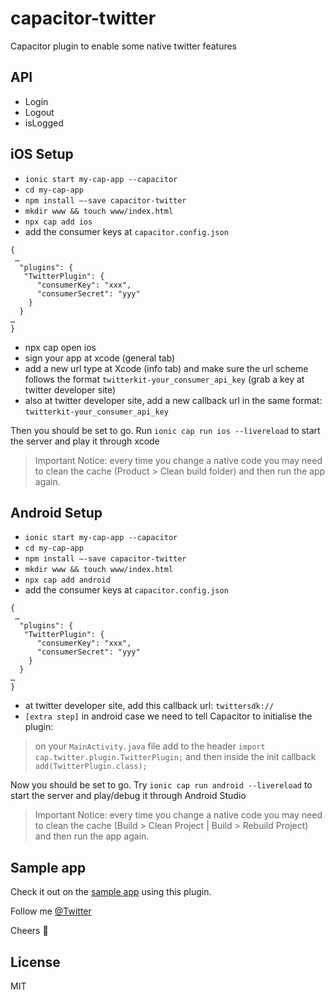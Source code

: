 # capacitor-twitter

Capacitor plugin to enable some native twitter features

## API

- Login
- Logout
- isLogged

## iOS Setup

- `ionic start my-cap-app --capacitor`
- `cd my-cap-app`
- `npm install —-save capacitor-twitter`
- `mkdir www && touch www/index.html`
- `npx cap add ios`
- add the consumer keys at `capacitor.config.json`

```
{
 …
  "plugins": {
   "TwitterPlugin": {
      "consumerKey": "xxx",
      "consumerSecret": "yyy"
    }
  }
…
}
```

- npx cap open ios
- sign your app at xcode (general tab)
- add a new url type at Xcode (info tab) and make sure the url scheme follows the format `twitterkit-your_consumer_api_key` (grab a key at twitter developer site)
- also at twitter developer site, add a new callback url in the same format: `twitterkit-your_consumer_api_key`

Then you should be set to go. Run `ionic cap run ios --livereload` to start the server and play it through xcode

> Important Notice: every time you change a native code you may need to clean the cache (Product > Clean build folder) and then run the app again.

## Android Setup

- `ionic start my-cap-app --capacitor`
- `cd my-cap-app`
- `npm install —-save capacitor-twitter`
- `mkdir www && touch www/index.html`
- `npx cap add android`
- add the consumer keys at `capacitor.config.json`

```
{
 …
  "plugins": {
   "TwitterPlugin": {
      "consumerKey": "xxx",
      "consumerSecret": "yyy"
    }
  }
…
}
```

- at twitter developer site, add this callback url: `twittersdk://`
- `[extra step]` in android case we need to tell Capacitor to initialise the plugin:

> on your `MainActivity.java` file add to the header `import cap.twitter.plugin.TwitterPlugin;` and then inside the init callback `add(TwitterPlugin.class);`

Now you should be set to go. Try `ionic cap run android --livereload` to start the server and play/debug it through Android Studio

> Important Notice: every time you change a native code you may need to clean the cache (Build > Clean Project | Build > Rebuild Project) and then run the app again.

## Sample app

Check it out on the [sample app](https://github.com/stewwan/capacitor-twitter-example) using this plugin.

Follow me [@Twitter](https://twitter.com/StewanSilva)

Cheers 🍻

## License

MIT
